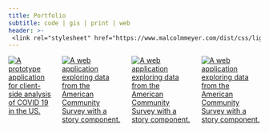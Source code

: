 ```yaml
---
title: Portfolio
subtitle: code | gis | print | web
header: >-
 <link rel="stylesheet" href="https://www.malcolmmeyer.com/dist/css/lightgallery.css" />
---
```

<div class="columns row" id="lightgallery">
<a class="col-3" data-sub-html="A prototype application for client-side analysis of COVID 19 in the US. <br><a href='https://pandemix.getbounds.com/' target='_blank'>Project Link</a>" href="https://malcolmmeyer.com/img/pandemix_web.jpg" >
  <img loading="lazy" data-src="https://malcolmmeyer.com/img/thumbs/pandemix_web.webp"  src="https://malcolmmeyer.com/img/thumbs/pandemix_web.webp" alt="A prototype application for client-side analysis of COVID 19 in the US.">
</a>
<a class="col-3" data-sub-html="A web application exploring data from the American Community Survey with a story component. <br><a href='https://www.ovrdc.org/apps/block-group-explorer.html#8/40.129/-82.719' target='_blank'>Project Link</a>" href="img/01-ohio-block-group-explorer-explorer-story-with-3d-views.png" >
  <img loading="lazy" data-src="https://malcolmmeyer.com/img/thumbs/01-ohio-block-group-explorer-explorer-story-with-3d-views.webp"  src="https://malcolmmeyer.com/img/thumbs/01-ohio-block-group-explorer-explorer-story-with-3d-views.webp" alt="A web application exploring data from the American Community Survey with a story component.">
</a>
<a class="col-3" data-sub-html="A web application exploring data from the American Community Survey with a story component. <br><a href='https://www.ovrdc.org/apps/block-group-explorer.html#8/40.129/-82.719' target='_blank'>Project Link</a>" href="img/01-ohio-block-group-explorer-explorer-story-with-3d-views.png" >
  <img loading="lazy" data-src="https://malcolmmeyer.com/img/thumbs/01-ohio-block-group-explorer-explorer-story-with-3d-views.webp"  src="https://malcolmmeyer.com/img/thumbs/01-ohio-block-group-explorer-explorer-story-with-3d-views.webp" alt="A web application exploring data from the American Community Survey with a story component.">
</a>
<a class="col-3" data-sub-html="A web application exploring data from the American Community Survey with a story component. <br><a href='https://www.ovrdc.org/apps/block-group-explorer.html#8/40.129/-82.719' target='_blank'>Project Link</a>" href="img/01-ohio-block-group-explorer-explorer-story-with-3d-views.png" >
  <img loading="lazy" data-src="https://malcolmmeyer.com/img/thumbs/01-ohio-block-group-explorer-explorer-story-with-3d-views.webp"  src="https://malcolmmeyer.com/img/thumbs/01-ohio-block-group-explorer-explorer-story-with-3d-views.webp" alt="A web application exploring data from the American Community Survey with a story component.">
</a>
</div>

<script defer src="https://malcolmmeyer.com/dist/js/lightgallery.min.js"></script>
<script defer src="https://malcolmmeyer.com/dist/js/lg-share.min.js"></script>
<script defer src="https://malcolmmeyer.com/dist/js/lg-zoom.min.js"></script>
<script defer src="https://malcolmmeyer.com/dist/js/lg-zoom.min.js"></script>
<script defer src="https://malcolmmeyer.com/dist/js/lg-thumbnail.min.js"></script>
<script defer src="https://unpkg.com/webp-hero@0.0.0-dev.21/dist-cjs/polyfills.js"></script>
<script defer src="https://unpkg.com/webp-hero@0.0.0-dev.21/dist-cjs/webp-hero.bundle.js"></script>
<script>

  /*https://jenil.github.io/chota/#docs*/

  var gallery = document.getElementById("lightgallery")

  window.onload = function() {

  lightGallery(gallery, {
      mode: 'lg-fade',
      speed: 800,
      preload: 2,
      thumbnail: true
    });

    function canUseWebP() {
      var elem = document.createElement('canvas');
      if (!!(elem.getContext && elem.getContext('2d'))) {
          // was able or not to get WebP representation
          return elem.toDataURL('image/webp').indexOf('data:image/webp') == 0;
      }
      // very old browser like IE 8, canvas not supported
      return false;
    }

    var webp = canUseWebP()
    console.log("can this page use webp images?", webp)

    if (!webp) {
      var webpMachine = new webpHero.WebpMachine()
      webpMachine.polyfillDocument()
    }

  }
</script>

